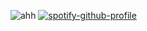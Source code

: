 ![ahh](https://64.media.tumblr.com/ad35f20568801f4a2d84fe6df652bce9/tumblr_orbbaktILm1uxjyz9o2_250.png)
[![spotify-github-profile](https://spotify-github-profile.vercel.app/api/view?uid=04ky8vr4q89qstdzpbkjrmd18&cover_image=true&theme=natemoo-re&show_offline=false&background_color=121212&interchange=true&bar_color=60472b&bar_color_cover=true)](https://github.com/kittinan/spotify-github-profile)
